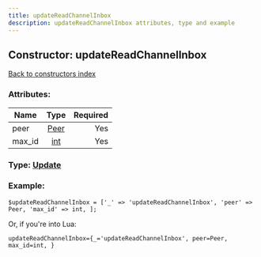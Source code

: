```yaml
---
title: updateReadChannelInbox
description: updateReadChannelInbox attributes, type and example
---
```

## Constructor: updateReadChannelInbox  
[Back to constructors index](index.md)



### Attributes:

| Name     |    Type       | Required |
|----------|:-------------:|---------:|
|peer|[Peer](../types/Peer.md) | Yes|
|max\_id|[int](../types/int.md) | Yes|



### Type: [Update](../types/Update.md)


### Example:

```
$updateReadChannelInbox = ['_' => 'updateReadChannelInbox', 'peer' => Peer, 'max_id' => int, ];
```  

Or, if you're into Lua:  


```
updateReadChannelInbox={_='updateReadChannelInbox', peer=Peer, max_id=int, }

```


